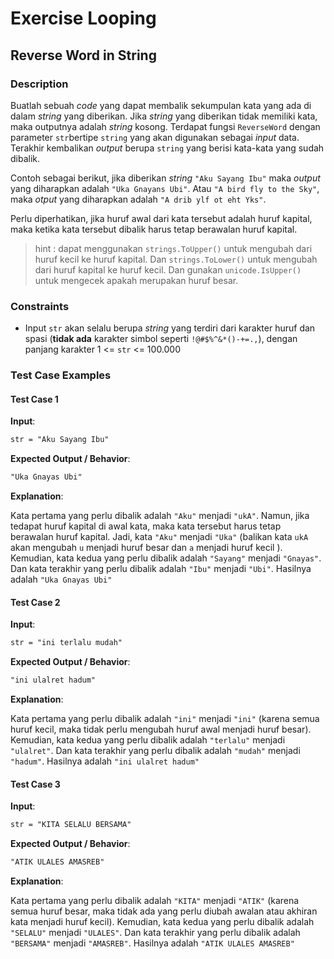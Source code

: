 # Exercise Looping

## Reverse Word in String

### Description

Buatlah sebuah _code_ yang dapat membalik sekumpulan kata yang ada di dalam _string_ yang diberikan. Jika _string_ yang diberikan tidak memiliki kata, maka outputnya adalah _string_ kosong. Terdapat fungsi `ReverseWord` dengan parameter `str`bertipe `string` yang akan digunakan sebagai _input_ data. Terakhir kembalikan _output_ berupa `string` yang berisi kata-kata yang sudah dibalik.

Contoh sebagai berikut, jika diberikan _string_ `"Aku Sayang Ibu"` maka _output_ yang diharapkan adalah `"Uka Gnayans Ubi"`. Atau `"A bird fly to the Sky"`, maka _otput_ yang diharapkan adalah `"A drib ylf ot eht Yks"`.

Perlu diperhatikan, jika huruf awal dari kata tersebut adalah huruf kapital, maka ketika kata tersebut dibalik harus tetap berawalan huruf kapital.

> hint : dapat menggunakan `strings.ToUpper()` untuk mengubah dari huruf kecil ke huruf kapital. Dan `strings.ToLower()` untuk mengubah dari huruf kapital ke huruf kecil. Dan gunakan `unicode.IsUpper()` untuk mengecek apakah merupakan huruf besar.

### Constraints

- Input `str` akan selalu berupa _string_ yang terdiri dari karakter huruf dan spasi (**tidak ada** karakter simbol seperti `!@#$%^&*()-+=.,`), dengan panjang karakter 1 <= `str` <= 100.000

### Test Case Examples

#### Test Case 1

**Input**:

```txt
str = "Aku Sayang Ibu"
```

**Expected Output / Behavior**:

```txt
"Uka Gnayas Ubi"
```

**Explanation**:

Kata pertama yang perlu dibalik adalah `"Aku"` menjadi `"ukA"`. Namun, jika tedapat huruf kapital di awal kata, maka kata tersebut harus tetap berawalan huruf kapital. Jadi, kata `"Aku"` menjadi `"Uka"` (balikan kata `ukA` akan mengubah `u` menjadi huruf besar dan `a` menjadi huruf kecil ). Kemudian, kata kedua yang perlu dibalik adalah `"Sayang"` menjadi `"Gnayas"`. Dan kata terakhir yang perlu dibalik adalah `"Ibu"` menjadi `"Ubi"`. Hasilnya adalah `"Uka Gnayas Ubi"`

#### Test Case 2

**Input**:

```txt
str = "ini terlalu mudah"
```

**Expected Output / Behavior**:

```txt
"ini ulalret hadum"
```

**Explanation**:

Kata pertama yang perlu dibalik adalah `"ini"` menjadi `"ini"` (karena semua huruf kecil, maka tidak perlu mengubah huruf awal menjadi huruf besar). Kemudian, kata kedua yang perlu dibalik adalah `"terlalu"` menjadi `"ulalret"`. Dan kata terakhir yang perlu dibalik adalah `"mudah"` menjadi `"hadum"`. Hasilnya adalah `"ini ulalret hadum"`

#### Test Case 3

**Input**:

```txt
str = "KITA SELALU BERSAMA"
```

**Expected Output / Behavior**:

```txt
"ATIK ULALES AMASREB"
```

**Explanation**:

Kata pertama yang perlu dibalik adalah `"KITA"` menjadi `"ATIK"` (karena semua huruf besar, maka tidak ada yang perlu diubah awalan atau akhiran kata menjadi huruf kecil). Kemudian, kata kedua yang perlu dibalik adalah `"SELALU"` menjadi `"ULALES"`. Dan kata terakhir yang perlu dibalik adalah `"BERSAMA"` menjadi `"AMASREB"`. Hasilnya adalah `"ATIK ULALES AMASREB"`